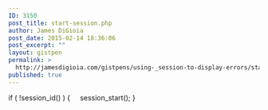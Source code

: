 ```yaml
---
ID: 3150
post_title: start-session.php
author: James DiGioia
post_date: 2015-02-14 18:36:06
post_excerpt: ""
layout: gistpen
permalink: >
  http://jamesdigioia.com/gistpens/using-_session-to-display-errors/start-session-php/
published: true
---
```

if ( !session_id() ) {     session_start(); }